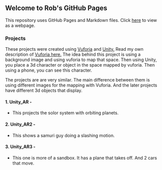 


## Welcome to Rob's GitHub Pages

This repository uses GitHub Pages and Markdown files. Click [here](https://robsap.github.io/Unity_Augmented_Reality_Apps.html) to view as a webpage.

### Projects
These projects were created using [Vuforia](https://www.vuforia.com/) and [Unity.](https://unity3d.com/) Read my own description of [Vuforia here.](https://bootupcorner.blogspot.com/2016/04/what-is-vuforia.html) The idea behind this project is using a background image and using vuforia to map that space. Then using Unity, you place a 3d character or object in the space mapped by vuforia. Then using a phone, you can see this character.
  
The projects are are very similar. The main difference between them is using different images for the mapping with Vuforia. And the later projects have different 3d objects that display. 

#### 1. Unity_AR - 
- This projects the solor system with orbiting planets.

#### 2. Unity_AR2 - 
- This shows a samuri guy doing a slashing motion.

#### 3. Unity_AR3 - 
- This one is more of a sandbox. It has a plane that takes off. And 2 cars that move.
